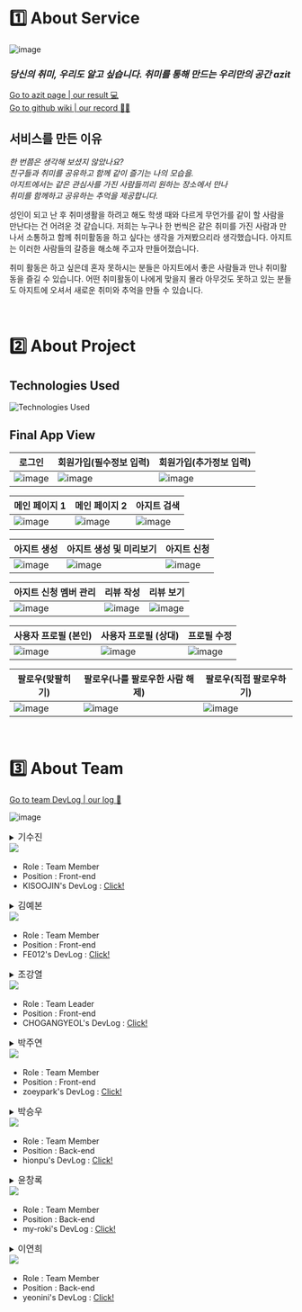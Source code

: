 # 1️⃣ About Service

![image](https://user-images.githubusercontent.com/67298829/216240908-0729663a-7094-4abf-adbe-7cf7e2dce929.png)

### **_당신의 취미, 우리도 알고 싶습니다. 취미를 통해 만드는 우리만의 공간 azit_**

[Go to azit page | our result 💻](http://azit-front.s3-website.ap-northeast-2.amazonaws.com/)<br>
[Go to github wiki | our record ✍🏻](https://github.com/codestates-seb/seb41_main_004/wiki)

## 서비스를 만든 이유

<p>

_한 번쯤은 생각해 보셨지 않았나요?_ <br>
_친구들과 취미를 공유하고 함께 같이 즐기는 나의 모습을._<br>
_아지트에서는 같은 관심사를 가진 사람들끼리 원하는 장소에서 만나_<br>
_취미를 함께하고 공유하는 추억을 제공합니다._

</p>

성인이 되고 난 후 취미생활을 하려고 해도 학생 때와 다르게 무언가를 같이 할 사람을 만난다는 건 어려운 것 같습니다. 저희는 누구나 한 번씩은 같은 취미를 가진 사람과 만나서 소통하고 함께 취미활동을 하고 싶다는 생각을 가져봤으리라 생각했습니다. 아지트는 이러한 사람들의 갈증을 해소해 주고자 만들어졌습니다.

취미 활동은 하고 싶은데 혼자 못하시는 분들은 아지트에서 좋은 사람들과 만나 취미활동을 즐길 수 있습니다. 어떤 취미활동이 나에게 맞을지 몰라 아무것도 못하고 있는 분들도 아지트에 오셔서 새로운 취미와 추억을 만들 수 있습니다.

<br>

# 2️⃣ About Project

## Technologies Used

![Technologies Used](https://camo.githubusercontent.com/dcea30987c70768eafe6a2fc494a3befe91b03a3a82b73a6e230d6e0f6b8b35e/68747470733a2f2f692e696d6775722e636f6d2f54544d6f6247432e706e67)

## Final App View

| 로그인                                    | 회원가입(필수정보 입력)                   | 회원가입(추가정보 입력)                   |
| ----------------------------------------- | ----------------------------------------- | ----------------------------------------- |
| ![image](https://i.imgur.com/jMxPQTc.gif) | ![image](https://i.imgur.com/ncBgloF.gif) | ![image](https://i.imgur.com/G5FKye6.gif) |

| 메인 페이지 1                             | 메인 페이지 2                             | 아지트 검색                               |
| ----------------------------------------- | ----------------------------------------- | ----------------------------------------- |
| ![image](https://i.imgur.com/NqpTJER.gif) | ![image](https://i.imgur.com/NaKoZcU.gif) | ![image](https://i.imgur.com/Xe4tnnx.gif) |

| 아지트 생성                               | 아지트 생성 및 미리보기                   | 아지트 신청                               |
| ----------------------------------------- | ----------------------------------------- | ----------------------------------------- |
| ![image](https://i.imgur.com/1mOEUlJ.gif) | ![image](https://i.imgur.com/LzsfFyr.gif) | ![image](https://i.imgur.com/6Ft5Slg.gif) |

| 아지트 신청 멤버 관리                     | 리뷰 작성                                 | 리뷰 보기                                 |
| ----------------------------------------- | ----------------------------------------- | ----------------------------------------- |
| ![image](https://i.imgur.com/F6HGhds.gif) | ![image](https://i.imgur.com/38YdyLx.gif) | ![image](https://i.imgur.com/pXBxtS9.gif) |

| 사용자 프로필 (본인)                      | 사용자 프로필 (상대)                      | 프로필 수정                               |
| ----------------------------------------- | ----------------------------------------- | ----------------------------------------- |
| ![image](https://i.imgur.com/Cf3Yyoi.gif) | ![image](https://i.imgur.com/QZjAIEj.gif) | ![image](https://i.imgur.com/wlQzYqZ.gif) |

| 팔로우(맞팔히기)                          | 팔로우(나를 팔로우한 사람 해제)           | 팔로우(직접 팔로우하기)                   |
| ----------------------------------------- | ----------------------------------------- | ----------------------------------------- |
| ![image](https://i.imgur.com/5bckz6c.gif) | ![image](https://i.imgur.com/PConGHP.gif) | ![image](https://i.imgur.com/lmjh699.gif) |

<br>

# 3️⃣ About Team

[Go to team DevLog | our log 📝](https://github.com/orgs/codestates-seb/projects/443)

![image](https://user-images.githubusercontent.com/67298829/216243473-1d26b150-e606-4e1b-a27b-d8725d4b1f66.png)

<details>
<summary>
<span style="font-size:16px;"> 기수진 </span><br>
<a href="https://github.com/KISOOJIN"><img src="https://img.shields.io/badge/github-KISOOJIN-bb2649?style=flat-square&logo=github"/></a>
</summary>
<div>
<div>
즐겁게 메인 프로젝트 아지트를 마무리할 수 있어서 너무 감사하고 행복합니다! 처음에 과연 잘 할 수 있을까? 걱정됐지만 나 자신을 믿고 팀원들을 믿고 하나하나 헤쳐나가다보니 즐겁게 마무리 할 수 있었습니다. 아지트 프로젝트를 하면서 많이 배우고 오류의 고통을 이겨나가고 하루하루 성장할 수 있는 시간이었습니다!! 이 경험을 소중히 간직하며 앞으로도 배움이라는 즐거움과 오류를 만났을 때 의연하게 대처할 수 있는 끈기와 강철멘탈을 보유하도록 노력하려 합니다! 
</div>
</details>
<p>

- Role : Team Member
- Position : Front-end
- KISOOJIN's DevLog : [Click!](https://github.com/codestates-seb/seb41_main_004/issues?q=is%3Aopen+is%3Aissue+label%3ADevLog+assignee%3AKISOOJIN)
</p>

<details>
<summary>
<span style="font-size:16px;"> 김예본 </span><br>
<a href="https://github.com/FE012"><img src="https://img.shields.io/badge/github-FE012-bb2649?style=flat-square&logo=github"/></a>
</summary>
<div>
좋은 팀원분들을 만나 프로젝트를 끝까지 잘 마무리한 것 같아서 모든 팀원분들께 감사하다고 말씀 전하고 싶습니다. 처음에 팀에 들어왔을 때 내가 이 기능들을 구현할 수 있을까 의구심이 들었는데 문제가 생길 때마다 같이 고민해 주시고 피드백 해주셔서 자신감을 얻었고, 한달동안 많은 걸 배우고 성장한 것 같습니다. 아지트 프로젝트에서 배웠던 경험을 토대로 취업해서도 많이 적용할 수 있을 거라 생각합니다. 4조 Azit 다들 고생하셨습니다!!
</div>
</details>
<p>

- Role : Team Member
- Position : Front-end
- FE012's DevLog : [Click!](https://github.com/codestates-seb/seb41_main_004/issues?q=is%3Aopen+is%3Aissue+label%3ADevLog+assignee%3AFE012)
</p>

<details>
<summary>
<span style="font-size:16px;"> 조강열 </span><br>
<a href="https://github.com/CHOGANGYEOL"><img src="https://img.shields.io/badge/github-CHOGANGYEOL-bb2649?style=flat-square&logo=github"/></a>
</summary>
<div>
한달간, 아주 유익하고 재밌는 시간이였습니다. 처음부터 기획해서 개발까지 한다는 경험은 앞으로도 많이 없을 것 같아 새롭게 알아가는 기술도 많았고, 이렇게 프로젝트를 진행했다는 점이 너무 좋았습니다. 아직 구현못한 기능은 차차 리팩토링 시간을 가져 마무리를 짓고 싶은 마음입니다.
</div>
</details>
<p>

- Role : Team Leader
- Position : Front-end
- CHOGANGYEOL's DevLog : [Click!](https://github.com/codestates-seb/seb41_main_004/issues?q=is%3Aopen+is%3Aissue+label%3ADevLog+assignee%3ACHOGANGYEOL)
</p>

<details>
<summary>
<span style="font-size:16px;"> 박주연 </span><br>
<a href="https://github.com/zoeypark"><img src="https://img.shields.io/badge/github-zoeypark-bb2649?style=flat-square&logo=github"/></a>
</summary>
<div>
(회고를 여기에 입력해주세요)
</div>
</details>
<p>

- Role : Team Member
- Position : Front-end
- zoeypark's DevLog : [Click!](https://github.com/codestates-seb/seb41_main_004/issues?q=is%3Aopen+is%3Aissue+label%3ADevLog+assignee%3Azoeypark)
</p>

<details>
<summary>
<span style="font-size:16px;"> 박승우 </span><br>
<a href="https://github.com/hionpu"><img src="https://img.shields.io/badge/github-hionpu-bb2649?style=flat-square&logo=github"/></a>
</summary>
<div>
프리프로젝트에서 전혀 개발 경험을 하지 못하고 메인프로젝트에 진입하게 돼서 걱정을 많이 했다. 개발 속도가 느려서 계획 단계에서 내가 담당하기로 한 부분 중 꽤 많은 부분을 다른 팀원분이 많이 가져가셨지만 나머지 부분은 제법 나름 뿌듯한 수준으로 구현했다. 이제 뭘 더 공부해야 하는지도 알았으니 공부에 매진해야지.
</div>
</details>
<p>

- Role : Team Member
- Position : Back-end
- hionpu's DevLog : [Click!](https://github.com/codestates-seb/seb41_main_004/issues?q=is%3Aopen+is%3Aissue+label%3ADevLog+assignee%3Ahionpu)
</p>

<details>
<summary>
<span style="font-size:16px;"> 윤창록 </span><br>
<a href="https://github.com/my-roki"><img src="https://img.shields.io/badge/github-my--roki-bb2649?style=flat-square&logo=github"/></a>
</summary>
<div>
  
  빨리 가려면 혼자 가고 멀리 가려면 함께 가라는 말이 있습니다. 훌륭한 팀원들과 함께해서 작지 않은 규모의 서비스를 처음부터 끝까지 완성시킬 수 있었습니다. 어렵고 힘들어도 끝까지 포기 안 하고 같이 해준 팀원들, 마주하는 에러를 다 같이 머리 싸매며 해결했던 순간들, 서로 서로 부족한 점을 채워주고 서로가 신경 쓰지 못한 부분을 신경 써주었던 열정 모두 감사합니다.

  아지트 프로젝트의 목적은 실제로 출시 가능한 컨셉의 완성도 있는 서비스를 구현하는 것이었습니다. 다들 이러한 목적을 가지고 프로젝트에 임해 더욱더 의미 있는 결과물을 만들어낸 것이라 생각합니다. 마감 기한이 정확히 정해져 있는 프로젝트는 자칫 게을러질 수 있는 저를 긴장하게 했고, 같이 고생하는 팀원들을 보며 혼자 안일한 생각을 가지지 않게 저를 채찍질한 것이 스스로 더 성장하게 만든 것 같습니다. 

  저의 역량이 모자라 서비스 측면에서 구현해야 하는 기능을 정확히 구현하지 못한 것이 아쉽습니다. 코드스테이츠에서 같이 프로젝트를 진행한 다른 팀들의 로직을 참고하며 추후 리팩토링하며 더 완성도 있는 서비스를 만드는 것은 숙제라고 생각합니다. 지금 이 프로젝트를 통해 내가 어떤 점이 부족하고 무엇을 앞으로 해야 하는지 배웠고, 향후 내 개발 인생에 많은 도움을 준 프로젝트로 남았으면 좋겠습니다. 

  모두들 고생하셨습니다. 
  
</div>
</details>
<p>

- Role : Team Member
- Position : Back-end
- my-roki's DevLog : [Click!](https://github.com/codestates-seb/seb41_main_004/issues?q=is%3Aopen+is%3Aissue+label%3ADevLog+assignee%3Amy-roki)
</p>

<details>
<summary>
<span style="font-size:16px;"> 이연희 </span><br>
<a href="https://github.com/yeonini"><img src="https://img.shields.io/badge/github-yeonini-bb2649?style=flat-square&logo=github"/></a>
</summary>
<div>
저희의 고민과 노력이 비로소 하나의 서비스로 완성되었습니다. 메인 프로젝트가 시작될 때만 해도 결과물을 만들어낼 수 있을까 하는 걱정이 컸는데, 이렇게 멋진 결과물을 만들어내게 돼서 기쁩니다. 부족하다고도, 만족스럽다고도 느낄 수 있는 이 시간들을 저는 평생 잊지 못할 것 같습니다.

든든한 팀원들과 함께 프로젝트를 마무리 짓게 되어 기쁩니다. 팀원분들이 있으셨기에 오류 때문에 힘들어할 때 잘 이겨낼 수 있었다고 생각해요. 이 경험과 기억들이 있기에 저는 앞으로도 열심히 배울 수 있고, 어려움을 해결해 나갈 수 있을 거라 생각합니다. 한 달간 서로 부족한 부분을 채워가며 모두 성장했다고 생각해요. 팀원분들, 멘토님들께 마음 깊이 감사드립니다😊

모두 적극적으로 소통해 주셔서 감사했어요. 팀원 간 의사소통의 중요성에 대해 다시금 깨닫게 되었습니다. 설계 단계에서부터 모두 함께 고민하며 의견을 주고받았던 덕에 구현 과정에서 어려움이 적었다는 생각이 듭니다. 프런트, 백 구별할 거 없이 구현 과정에서도 서로 피드백을 열심히 해주셔서 감사했어요.

한 달이라는 시간 동안 수고 정말 많으셨고,  모두 잘하시는 분들이셔서 좋은 결과 있으실 거라 믿어 의심치 않습니다. 항상 파이팅입니다!😊👍
</div>
</details>
<p>

- Role : Team Member
- Position : Back-end
- yeonini's DevLog : [Click!](https://github.com/codestates-seb/seb41_main_004/issues?q=is%3Aopen+is%3Aissue+label%3ADevLog+assignee%3Ayeonini)
</p>
